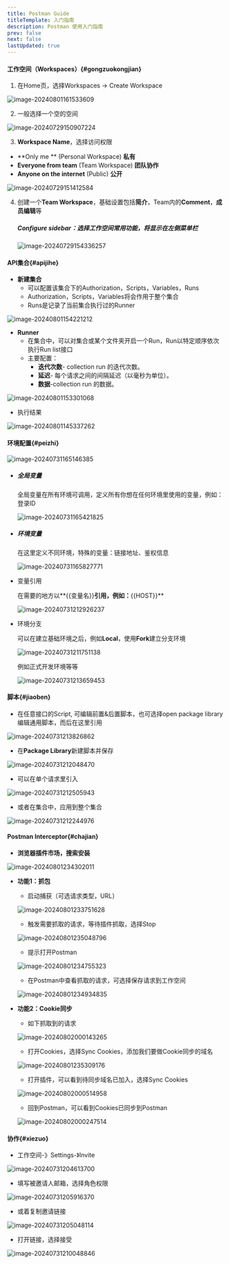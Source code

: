 ```yaml
---
title: Postman Guide
titleTemplate: 入门指南
description: Postman 使用入门指南
prev: false
next: false
lastUpdated: true
---
```


#### 工作空间（Workspaces）{#gongzuokongjian}

1. 在Home页，选择Workspaces -> Create Workspace

![image-20240801161533609](https://s2.loli.net/2024/08/01/D7FUWwic3r6R1lZ.png)

2. 一般选择一个空的空间

![image-20240729150907224](https://s2.loli.net/2024/07/29/QaZkWRPoY371eXz.png)

3. **Workspace Name**，选择访问权限

- **Only me ** (Personal Workspace) **私有**
- **Everyone from team** (Team Workspace) **团队协作**
- **Anyone on the internet** (Public) **公开**

![image-20240729151412584](https://s2.loli.net/2024/07/29/I4SZPMsvydlB51x.png)

4. 创建一个**Team Workspace**，基础设置包括**简介**，Team内的**Comment**，**成员编辑**等

   ##### Configure sidebar：选择工作空间常用功能，将显示在左侧菜单栏

   ![image-20240729154336257](https://s2.loli.net/2024/07/29/QY6e1kwusmXVdpD.png)

#### API集合{#apijihe}

- **新建集合**
  - 可以配置该集合下的Authorization，Scripts，Variables，Runs
  - Authorization，Scripts，Variables将会作用于整个集合
  - Runs是记录了当前集合执行过的Runner

![image-20240801154221212](https://s2.loli.net/2024/08/01/LPESadMgiOJsIb2.png)

- **Runner**
  - 在集合中，可以对集合或某个文件夹开启一个Run，Run以特定顺序依次执行Run list接口
  - 主要配置：
    - **迭代次数**- collection run 的迭代次数。
    - **延迟**- 每个请求之间的间隔延迟（以毫秒为单位）。
    - **数据**-collection run 的数据。

![image-20240801153301068](https://s2.loli.net/2024/08/01/9a3fwb4m2ExTr6j.png)

- 执行结果

![image-20240801145337262](https://s2.loli.net/2024/08/01/tkX2QlYpPO3SfJR.png)

#### 环境配置{#peizhi}

![image-20240731165146385](https://s2.loli.net/2024/07/31/sRZ9tqMhoPcfK8U.png)

- ##### 全局变量

  全局变量在所有环境可调用，定义所有你想在任何环境里使用的变量，例如：登录ID

  ![image-20240731165421825](https://s2.loli.net/2024/07/31/eXMJmgfoYsPIA27.png)

- ##### 环境变量

  在这里定义不同环境，特殊的变量：链接地址、鉴权信息

  ![image-20240731165827771](https://s2.loli.net/2024/07/31/KBioQgpZbxctGUF.png)

- 变量引用

  在需要的地方以**{{变量名}}**引用，例如：**{{HOST}}**

  ![image-20240731212926237](https://s2.loli.net/2024/07/31/7mq2u39ECOUlySR.png)

- 环境分支

  可以在建立基础环境之后，例如**Local**，使用**Fork**建立分支环境

  ![image-20240731211751138](https://s2.loli.net/2024/07/31/LvABNqJTwOGVEsY.png)

  例如正式开发环境等等
  
  ![image-20240731213659453](https://s2.loli.net/2024/07/31/QDV6CdI9xEHzq1i.png)

#### 脚本{#jiaoben}

- 在任意接口的Script, 可编辑前置&后置脚本，也可选择open package library编辑通用脚本，而后在这里引用


![image-20240731213826862](https://s2.loli.net/2024/07/31/pwL9tBeqWvAmGPl.png)

- 在**Package Library**新建脚本并保存


![image-20240731212048470](https://s2.loli.net/2024/07/31/gTR62n4AFCbKM95.png)

- 可以在单个请求里引入

![image-20240731212505943](https://s2.loli.net/2024/07/31/OkbCELdg46Boj1l.png)

- 或者在集合中，应用到整个集合

![image-20240731212244976](https://s2.loli.net/2024/07/31/aKqkD6C2r5NFjvM.png)

#### Postman Interceptor{#chajian}

- **浏览器插件市场，搜索安装**

![image-20240801234302011](https://s2.loli.net/2024/08/02/Mvs4hyJn6ePpaIZ.png)



- **功能1：抓包**

  - 启动捕获（可选请求类型，URL）

  ![image-20240801233751628](https://s2.loli.net/2024/08/02/B1Odg6ZkfCwIxby.png)

  - 触发需要抓取的请求，等待插件抓取，选择Stop

  ![image-20240801235048796](https://s2.loli.net/2024/08/02/cBV5KxAwYruUeqn.png)

  - 提示打开Postman

  ![image-20240801234755323](https://s2.loli.net/2024/08/02/I62zjvKXSa3gswB.png)

  - 在Postman中查看抓取的请求，可选择保存请求到工作空间

  ![image-20240801234934835](https://s2.loli.net/2024/08/02/WzX6LcnE3qwFHlu.png)

- **功能2：Cookie同步**

  - 如下抓取到的请求

  ![image-20240802000143265](https://s2.loli.net/2024/08/02/1DNCUrM7IQewhnS.png)

  - 打开Cookies，选择Sync Cookies，添加我们要做Cookie同步的域名

  ![image-20240801235309176](https://s2.loli.net/2024/08/02/HPz1oYdtxiFqRK5.png)

  - 打开插件，可以看到待同步域名已加入，选择Sync Cookies

  ![image-20240802000514958](https://s2.loli.net/2024/08/02/kghj5w7aWGxfipq.png)

  

  - 回到Postman，可以看到Cookies已同步到Postman

  ![image-20240802000247514](https://s2.loli.net/2024/08/02/zA4mqyStrb8KudW.png)

#### 协作{#xiezuo}

- 工作空间-》Settings-》Invite


![image-20240731204613700](https://s2.loli.net/2024/07/31/3rRc8imjyOBI1oE.png)

- 填写被邀请人邮箱，选择角色权限


![image-20240731205916370](https://s2.loli.net/2024/07/31/UpG9kSFWYaXC86s.png)

- 或着复制邀请链接

![image-20240731205048114](https://s2.loli.net/2024/07/31/YG1MI8Xz6BfRkxv.png)




- 打开链接，选择接受


![image-20240731210048846](https://s2.loli.net/2024/07/31/d2IJWoGsMDr9gli.png)
